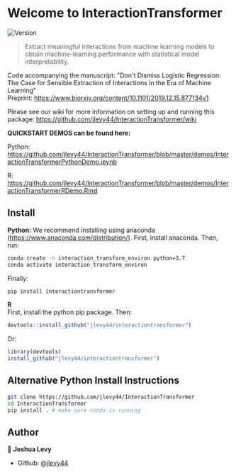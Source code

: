 # Welcome to InteractionTransformer
![Version](https://img.shields.io/badge/version-0.1-blue.svg?cacheSeconds=2592000)

> Extract meaningful interactions from machine learning models to obtain machine-learning performance with statistical model interpretability.

Code accompanying the manuscript: "Don't Dismiss Logistic Regression: The Case for Sensible Extraction of Interactions in the Era of Machine Learning"  
Preprint: https://www.biorxiv.org/content/10.1101/2019.12.15.877134v1

Please see our wiki for more information on setting up and running this package: https://github.com/jlevy44/InteractionTransformer/wiki

**QUICKSTART DEMOS can be found here:**

Python: https://github.com/jlevy44/InteractionTransformer/blob/master/demos/InteractionTransformerPythonDemo.ipynb

R: https://github.com/jlevy44/InteractionTransformer/blob/master/demos/InteractionTransformerRDemo.Rmd

## Install

**Python:**
We recommend installing using anaconda (https://www.anaconda.com/distribution/).
First, install anaconda. Then, run:
```sh
conda create -n interaction_transform_environ python=3.7
conda activate interaction_transform_environ
```
Finally:
```sh
pip install interactiontransformer
```

**R**  
First, install the python pip package. Then:
```R
devtools::install_github("jlevy44/interactiontransformer")
```
Or:
```R
library(devtools)
install_github("jlevy44/interactiontransformer")
```

## Alternative Python Install Instructions

```sh
git clone https://github.com/jlevy44/InteractionTransformer
cd InteractionTransformer
pip install . # make sure conda is running
```

## Author

👤 **Joshua Levy**

* Github: [@jlevy44](https://github.com/jlevy44)
